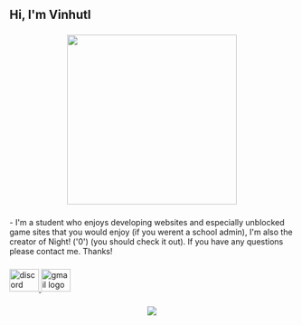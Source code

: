 <h2 align="left">Hi, I'm Vinhutl</h2>

###

<div align="center">
  <img height="300" src="https://media4.giphy.com/media/v1.Y2lkPTc5MGI3NjExYzN4N2l3bHY4MGl3Y3Y5NHZobDcxNTV3cGt3a2dxM3ZmejR5aGpkbSZlcD12MV9pbnRlcm5hbF9naWZfYnlfaWQmY3Q9Zw/MDJ9IbxxvDUQM/giphy.gif"  />
</div>

###

<p align="left">- I'm a student who enjoys developing websites and especially unblocked game sites that you would enjoy (if you werent a school admin), I'm also the creator of Night! ('0') (you should check it out). If you have any questions please contact me. Thanks!</p>

###

<div align="left">
  <a href="https://discord.gg/jr3VghZm" target="_blank">
    <img src="https://raw.githubusercontent.com/maurodesouza/profile-readme-generator/master/src/assets/icons/social/discord/default.svg" width="52" height="40" alt="discord logo"  />
  </a>
  <a href="mailto:vinhutlx@gmail.com" target="_blank">
    <img src="https://raw.githubusercontent.com/maurodesouza/profile-readme-generator/master/src/assets/icons/social/gmail/default.svg" width="52" height="40" alt="gmail logo"  />
  </a>
</div>

###

<div align="center">
  <img src="https://profile-counter.glitch.me/vinhutl/count.svg?"  />
</div>

###

